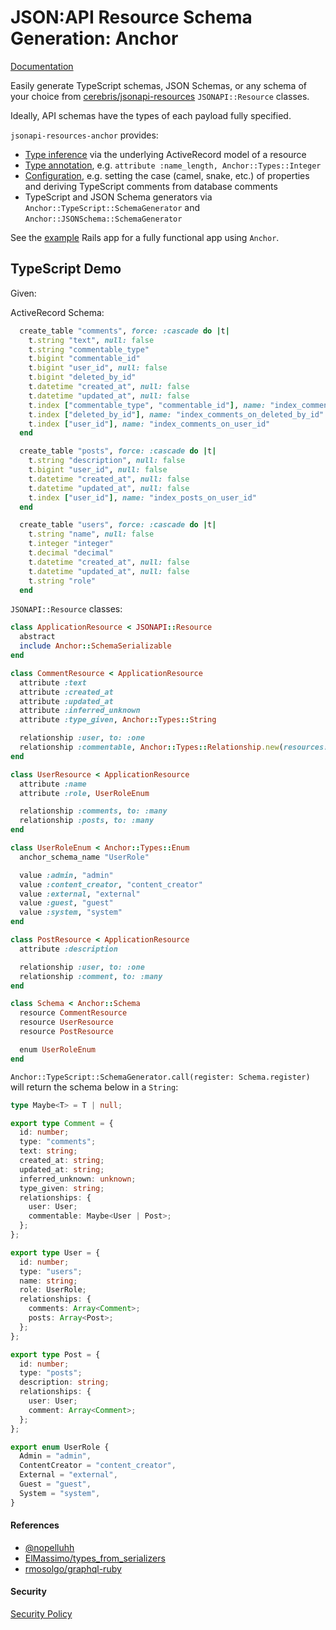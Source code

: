 # JSON:API Resource Schema Generation: Anchor

[Documentation](https://anchor-gem.vercel.app/docs)

Easily generate TypeScript schemas, JSON Schemas, or any schema of your choice
from [cerebris/jsonapi-resources](https://github.com/cerebris/jsonapi-resources)
`JSONAPI::Resource` classes.

Ideally, API schemas have the types of each payload fully specified.

`jsonapi-resources-anchor` provides:

- [Type inference](https://anchor-gem.vercel.app/docs/Features/type_inference)
  via the underlying ActiveRecord model of a resource
- [Type annotation](https://anchor-gem.vercel.app/docs/Features/type_annotation),
  e.g. `attribute :name_length, Anchor::Types::Integer`
- [Configuration](https://anchor-gem.vercel.app/docs/API/configuration), e.g.
  setting the case (camel, snake, etc.) of properties and deriving TypeScript
  comments from database comments
- TypeScript and JSON Schema generators via
  `Anchor::TypeScript::SchemaGenerator` and
  `Anchor::JSONSchema::SchemaGenerator`

See the [example](./spec/example) Rails app for a fully functional app using
`Anchor`.

## TypeScript Demo

Given:

ActiveRecord Schema:

```rb
  create_table "comments", force: :cascade do |t|
    t.string "text", null: false
    t.string "commentable_type"
    t.bigint "commentable_id"
    t.bigint "user_id", null: false
    t.bigint "deleted_by_id"
    t.datetime "created_at", null: false
    t.datetime "updated_at", null: false
    t.index ["commentable_type", "commentable_id"], name: "index_comments_on_commentable"
    t.index ["deleted_by_id"], name: "index_comments_on_deleted_by_id"
    t.index ["user_id"], name: "index_comments_on_user_id"
  end

  create_table "posts", force: :cascade do |t|
    t.string "description", null: false
    t.bigint "user_id", null: false
    t.datetime "created_at", null: false
    t.datetime "updated_at", null: false
    t.index ["user_id"], name: "index_posts_on_user_id"
  end

  create_table "users", force: :cascade do |t|
    t.string "name", null: false
    t.integer "integer"
    t.decimal "decimal"
    t.datetime "created_at", null: false
    t.datetime "updated_at", null: false
    t.string "role"
  end
```

`JSONAPI::Resource` classes:

```rb
class ApplicationResource < JSONAPI::Resource
  abstract
  include Anchor::SchemaSerializable
end

class CommentResource < ApplicationResource
  attribute :text
  attribute :created_at
  attribute :updated_at
  attribute :inferred_unknown
  attribute :type_given, Anchor::Types::String

  relationship :user, to: :one
  relationship :commentable, Anchor::Types::Relationship.new(resources: [UserResource, PostResource], null: true), polymorphic: true, to: :one
end

class UserResource < ApplicationResource
  attribute :name
  attribute :role, UserRoleEnum

  relationship :comments, to: :many
  relationship :posts, to: :many
end

class UserRoleEnum < Anchor::Types::Enum
  anchor_schema_name "UserRole"

  value :admin, "admin"
  value :content_creator, "content_creator"
  value :external, "external"
  value :guest, "guest"
  value :system, "system"
end

class PostResource < ApplicationResource
  attribute :description

  relationship :user, to: :one
  relationship :comment, to: :many
end

class Schema < Anchor::Schema
  resource CommentResource
  resource UserResource
  resource PostResource

  enum UserRoleEnum
end
```

`Anchor::TypeScript::SchemaGenerator.call(register: Schema.register)` will
return the schema below in a `String`:

```ts
type Maybe<T> = T | null;

export type Comment = {
  id: number;
  type: "comments";
  text: string;
  created_at: string;
  updated_at: string;
  inferred_unknown: unknown;
  type_given: string;
  relationships: {
    user: User;
    commentable: Maybe<User | Post>;
  };
};

export type User = {
  id: number;
  type: "users";
  name: string;
  role: UserRole;
  relationships: {
    comments: Array<Comment>;
    posts: Array<Post>;
  };
};

export type Post = {
  id: number;
  type: "posts";
  description: string;
  relationships: {
    user: User;
    comment: Array<Comment>;
  };
};

export enum UserRole {
  Admin = "admin",
  ContentCreator = "content_creator",
  External = "external",
  Guest = "guest",
  System = "system",
}
```

#### References

- [@nopelluhh](https://github.com/nopelluhh)
- [ElMassimo/types_from_serializers](https://github.com/ElMassimo/types_from_serializers)
- [rmosolgo/graphql-ruby](https://github.com/rmosolgo/graphql-ruby)

#### Security

[Security Policy](/SECURITY.md)
